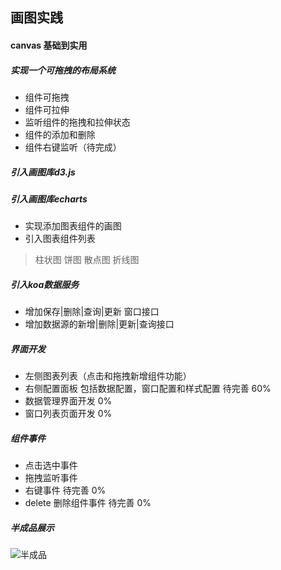 ## 画图实践

#### canvas 基础到实用



##### 实现一个可拖拽的布局系统
- 组件可拖拽
- 组件可拉伸
- 监听组件的拖拽和拉伸状态
- 组件的添加和删除
- 组件右键监听（待完成）

##### 引入画图库d3.js


##### 引入画图库echarts
- 实现添加图表组件的画图
- 引入图表组件列表
> 柱状图
> 饼图
> 散点图
> 折线图

##### 引入koa数据服务
- 增加保存|删除|查询|更新 窗口接口
- 增加数据源的新增|删除|更新|查询接口

##### 界面开发
- 左侧图表列表（点击和拖拽新增组件功能） 
- 右侧配置面板  包括数据配置，窗口配置和样式配置 待完善 60%
- 数据管理界面开发  0%
- 窗口列表页面开发  0%

##### 组件事件
- 点击选中事件
- 拖拽监听事件
- 右键事件  待完善 0%
- delete 删除组件事件 待完善 0%

##### 半成品展示
![半成品](https://github.com/song111/react-view/blob/master/src/assets/images/%E5%8D%8A%E6%88%90%E5%93%81.png)
